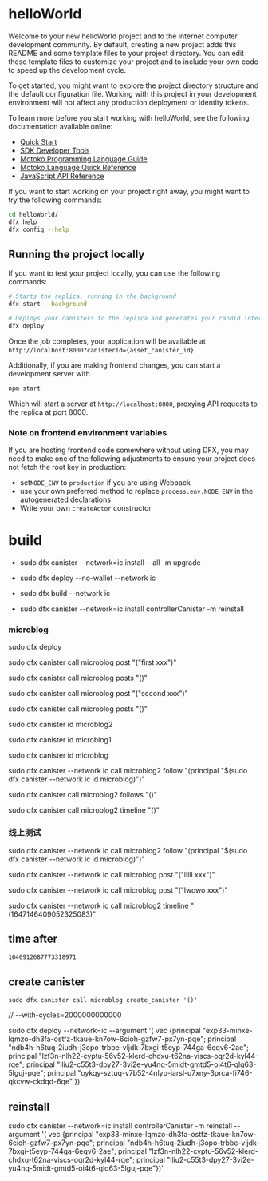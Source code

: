 # helloWorld

Welcome to your new helloWorld project and to the internet computer development community. By default, creating a new project adds this README and some template files to your project directory. You can edit these template files to customize your project and to include your own code to speed up the development cycle.

To get started, you might want to explore the project directory structure and the default configuration file. Working with this project in your development environment will not affect any production deployment or identity tokens.

To learn more before you start working with helloWorld, see the following documentation available online:

- [Quick Start](https://sdk.dfinity.org/docs/quickstart/quickstart-intro.html)
- [SDK Developer Tools](https://sdk.dfinity.org/docs/developers-guide/sdk-guide.html)
- [Motoko Programming Language Guide](https://sdk.dfinity.org/docs/language-guide/motoko.html)
- [Motoko Language Quick Reference](https://sdk.dfinity.org/docs/language-guide/language-manual.html)
- [JavaScript API Reference](https://erxue-5aaaa-aaaab-qaagq-cai.raw.ic0.app)

If you want to start working on your project right away, you might want to try the following commands:

```bash
cd helloWorld/
dfx help
dfx config --help
```

## Running the project locally

If you want to test your project locally, you can use the following commands:

```bash
# Starts the replica, running in the background
dfx start --background

# Deploys your canisters to the replica and generates your candid interface
dfx deploy
```

Once the job completes, your application will be available at `http://localhost:8000?canisterId={asset_canister_id}`.

Additionally, if you are making frontend changes, you can start a development server with

```bash
npm start
```

Which will start a server at `http://localhost:8080`, proxying API requests to the replica at port 8000.

### Note on frontend environment variables

If you are hosting frontend code somewhere without using DFX, you may need to make one of the following adjustments to ensure your project does not fetch the root key in production:

- set`NODE_ENV` to `production` if you are using Webpack
- use your own preferred method to replace `process.env.NODE_ENV` in the autogenerated declarations
- Write your own `createActor` constructor

# build

- sudo dfx canister --network=ic install --all -m upgrade

- sudo dfx deploy --no-wallet --network ic

- sudo dfx build --network ic

- sudo dfx canister --network=ic install controllerCanister -m reinstall

### microblog

sudo dfx deploy

sudo dfx canister call microblog post "(\"first xxx\")"

sudo dfx canister call microblog posts "()"

sudo dfx canister call microblog post "(\"second xxx\")"

sudo dfx canister call microblog posts "()"

sudo dfx canister id microblog2

sudo dfx canister id microblog1

sudo dfx canister id microblog

sudo dfx canister --network ic call microblog2 follow "(principal \"$(sudo dfx canister --network ic id microblog)\")"

sudo dfx canister call microblog2 follows "()"

sudo dfx canister call microblog2 timeline "()"

### 线上测试

sudo dfx canister --network ic call microblog2 follow "(principal \"$(sudo dfx canister --network ic id microblog)\")"

sudo dfx canister --network ic call microblog post "(\"lllll xxx\")"

sudo dfx canister --network ic call microblog post "(\"lwowo xxx\")"

sudo dfx canister --network ic call microblog2 timeline "(1647146409052325083)"

## time after

```
1646912687773318971
```

## create canister

`sudo dfx canister call microblog create_canister '()'`

// --with-cycles=2000000000000

sudo dfx deploy --network=ic --argument '( vec {principal "exp33-minxe-lqmzo-dh3fa-ostfz-tkaue-kn7ow-6cioh-gzfw7-px7yn-pqe"; principal "ndb4h-h6tuq-2iudh-j3opo-trbbe-vljdk-7bxgi-t5eyp-744ga-6eqv6-2ae"; principal "lzf3n-nlh22-cyptu-56v52-klerd-chdxu-t62na-viscs-oqr2d-kyl44-rqe"; principal "lliu2-c55t3-dpy27-3vi2e-yu4nq-5midt-gmtd5-oi4t6-qlq63-5lguj-pqe"; principal "oykqy-sztuq-v7b52-4nlyp-iarsl-u7xny-3prca-fi746-qkcvw-ckdqd-6qe" })'

## reinstall

sudo dfx canister --network=ic install controllerCanister -m reinstall --argument '( vec {principal "exp33-minxe-lqmzo-dh3fa-ostfz-tkaue-kn7ow-6cioh-gzfw7-px7yn-pqe"; principal "ndb4h-h6tuq-2iudh-j3opo-trbbe-vljdk-7bxgi-t5eyp-744ga-6eqv6-2ae"; principal "lzf3n-nlh22-cyptu-56v52-klerd-chdxu-t62na-viscs-oqr2d-kyl44-rqe"; principal "lliu2-c55t3-dpy27-3vi2e-yu4nq-5midt-gmtd5-oi4t6-qlq63-5lguj-pqe"})'
